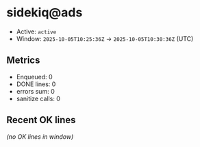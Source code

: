 # sidekiq@ads

- Active: `active`
- Window: `2025-10-05T10:25:36Z` → `2025-10-05T10:30:36Z` (UTC)

## Metrics
- Enqueued: 0
- DONE lines: 0
- errors sum: 0
- sanitize calls: 0

## Recent OK lines
_(no OK lines in window)_
